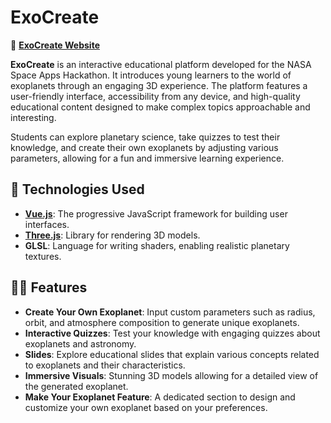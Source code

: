 # ExoCreate

🔗 **[ExoCreate Website](https://exocreate.vercel.app/)**

**ExoCreate** is an interactive educational platform developed for the NASA Space Apps Hackathon. It introduces young learners to the world of exoplanets through an engaging 3D experience. The platform features a user-friendly interface, accessibility from any device, and high-quality educational content designed to make complex topics approachable and interesting.

Students can explore planetary science, take quizzes to test their knowledge, and create their own exoplanets by adjusting various parameters, allowing for a fun and immersive learning experience.

## 🚀 Technologies Used

- **[Vue.js](https://vuejs.org/)**: The progressive JavaScript framework for building user interfaces.
- **[Three.js](https://threejs.org/)**: Library for rendering 3D models.
- **GLSL**: Language for writing shaders, enabling realistic planetary textures.

## 🧑‍🚀 Features

- **Create Your Own Exoplanet**: Input custom parameters such as radius, orbit, and atmosphere composition to generate unique exoplanets.
- **Interactive Quizzes**: Test your knowledge with engaging quizzes about exoplanets and astronomy.
- **Slides**: Explore educational slides that explain various concepts related to exoplanets and their characteristics.
- **Immersive Visuals**: Stunning 3D models allowing for a detailed view of the generated exoplanet.
- **Make Your Exoplanet Feature**: A dedicated section to design and customize your own exoplanet based on your preferences.
